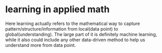 # learning in applied math
Here learning actually refers to the mathematical way to capture pattern/structure/information from local(data point) to global(understanding). The large part of it is definitely machine learning, while it also could include any other data-driven method to help us understand more from data point.
